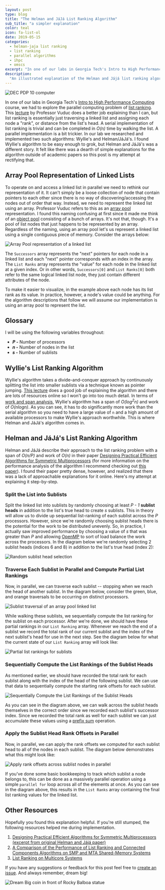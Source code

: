 ```yaml
---
layout: post
type: blog
title: "The Helman and JáJá List Ranking Algorithm"
sub_title: "a simpler explanation"
color: teal
icon: fa-list-ol 
date: 2019-05-15
categories:
  - helman-jaja list ranking
  - list ranking
  - parallel algorithms
  - ihpc
  - omscs
excerpt: "In one of our labs in Georgia Tech's Intro to High Performance Computing course, we had to explore the parallel computing problem of list ranking. List ranking is essentially just traversing a linked list and assigning each node a \"rank\", or distance from the list's head. This post explores two parallel algorithms for list ranking -- Wylies's and Helman-Jájá."
description:
  "An illustrated explanation of the Helman and Jájá list ranking algorithm."
---
```


<div>
<img src="https://images.downey.io/blog/dec-pdp-10.jpg" alt="DEC PDP 10 computer">
</div>

In one of our labs in Georgia Tech's [Intro to High Performance Computing](https://www.omscs.gatech.edu/cse-6220-intro-hpc) course, we had to explore the parallel computing problem of [list ranking](https://en.wikipedia.org/wiki/List_ranking). This [lecture](https://www.youtube.com/watch?v=0m1VOexMhlw) by Professor Vuduc does a better job explaining than I can, but list ranking is essentially just traversing a linked list and assigning each node a "rank", or distance from the list's head. A serial implementation of list ranking is trivial and can be completed in _O(n)_ time by walking the list. A parallel implementation is a bit trickier. In our lab we researched and implemented two such algorithms: Wyllie's and Helman/JáJá's. I found Wyllie's algorithm to be easy enough to grok, but Helman and JáJá's was a different story. It felt like there was a dearth of simple explanations for the algorithm outside of academic papers so this post is my attempt at rectifying that.

## Array Pool Representation of Linked Lists

To operate on and access a linked list in parallel we need to rethink our representation of it. It can't simply be a loose collection of node that contain pointers to each other since there is no way of discovering/accessing the nodes out of order that way. Instead, we need to represent the linked list using an array. Professor Vuduc refers to this as an [array pool](https://www.youtube.com/watch?v=M4Zsh5OuB5Y) representation. I found this naming confusing at first since it made me think of an [object pool](https://en.wikipedia.org/wiki/Object_pool_pattern) consisting of a bunch of arrays. It's not that, though. It's a pool of list nodes that just happens to be represented by an array. Regardless of the naming, using an array pool let's us represent a linked list using a single contiguous piece of memory. Consider the arrays below:

<div>
<img class="image-frame" src="https://images.downey.io/diagrams/helman-jaja-5.png" alt="Array Pool representation of a linked list">
</div>

The `Successors` array represents the "next" pointers for each node in a linked list and each "next" pointer corresponds with an index in the array. The `List Ranks` array represents the "value" for each node in the linked list at a given index. Or in other words, `Successors[0]` and `List Ranks[0]` both refer to the same logical linked list node, they just contain different attributes of the node.

To make it easier to visualize, in the example above each node has its list rank as its value. In practice, however, a node's value could be anything. For the algorithm descriptions that follow we will assume our implementation is using an array pool to represent the list.

## Glossary
I will be using the following variables throughout:

* **_P_ -** Number of processors
* **_n_ -** Number of nodes in the list
* **_s_ -** Number of sublists

## Wyllie's List Ranking Algorithm

Wyllie's algorithm takes a divide-and-conquer approach by continuously splitting the list into smaller sublists via a technique known as pointer jumping. [This lecture](https://youtu.be/WWst31ORiDI) does a good job of explaining the algorithm and there are lots of resources online so I won't go into too much detail. In terms of [work and span analysis](https://en.wikipedia.org/wiki/Analysis_of_parallel_algorithms), Wyllie's algorithm has a span of _O(log<sup>2</sup>n)_ and work of _O(nlogn)_. As you can see, it has to do significantly more work than the serial algorithm so you need to have a large value of `n` and a high amount of available processors to make Wyllie's approach worthwhile. This is where Helman and JáJá's algorithm comes in.

## Helman and JáJá's List Ranking Algorithm

Helman and JáJá describe their approach to the list ranking problem with a span of _O(n/P)_ and work of _O(n)_ in their paper [Designing Practical Efficient Algorithms for Symmetric Multiprocessors](https://www.cc.gatech.edu/~bader/COURSES/UNM/ece638-Fall2004/papers/HJ99.pdf) (for more information on the performance analysis of the algorithm I recommend checking out [this paper](https://pdfs.semanticscholar.org/f95a/7864e95184180a6b55357149b3712b5aa73f.pdf)). I found their paper pretty dense, however, and realized that there was a lack of approachable explanations for it online. Here's my attempt at explaining it step-by-step.

### Split the List into Sublists

Split the linked list into sublists by randomly choosing at least _P - 1_ **sublist heads** in addition to the list's true head to create _s_ sublists. This in theory will allow us to divide up sequential list-ranking of each sublist across the _P_ processors. However, since we're randomly choosing sublist heads there is the potential for the work to be distributed unevenly. So, in practice, I actually saw improved performance by choosing a value of _s_ that was greater than _P_ and allowing [OpenMP](https://www.openmp.org/) to sort of load balance the work across the processors. In the diagram below we're randomly selecting 2 sublist heads (indices 6 and 8) in addition to the list's true head (index 2):

<div>
<img class="image-frame" src="https://images.downey.io/diagrams/helman-jaja-1.png" alt="Random sublist head selection">
</div>

### Traverse Each Sublist in Parallel and Compute Partial List Rankings

Now, in parallel, we can traverse each sublist -- stopping when we reach the head of another sublist. In the diagram below, consider the green, blue, and orange traversals to be occurring on distinct processors.

<div>
<img class="image-frame" src="https://images.downey.io/diagrams/helman-jaja-2.png" alt="Sublist traversal of an array pool linked list">
</div>

While walking these sublists, we sequentially compute the list ranking for the sublist on each processor. After we're done, we should have these partial rankings in our `List Ranking` array. Whenever we reach the end of a sublist we record the total rank of our current sublist and the index of the next sublist's head for use in the next step. See the diagram below for what the current state of our `List Ranking` array will look like:

<div>
<img class="image-frame" src="https://images.downey.io/diagrams/helman-jaja-3.png" alt="Partial list rankings for sublists">
</div>

### Sequentially Compute the List Rankings of the Sublist Heads
As mentioned earlier, we should have recorded the total rank for each sublist along with the index of the head of the following sublist. We can use that data to sequentially compute the starting rank offsets for each sublist.

<div>
<img class="image-frame" src="https://images.downey.io/diagrams/helman-jaja-6.png" alt="Sequentially Compute the List Rankings of the Sublist Heads">
</div>

As you can see in the diagram above, we can walk across the sublist heads themselves in the correct order since we recorded each sublist's successor index. Since we recorded the total rank as well for each sublist we can just accumulate these values using a [prefix sum](https://en.wikipedia.org/wiki/Prefix_sum) operation.

### Apply the Sublist Head Rank Offsets in Parallel
Now, in parallel, we can apply the rank offsets we computed for each sublist head to all of the nodes in each sublist. The diagram below demonstrates what this might look like:

<div>
<img class="image-frame" src="https://images.downey.io/diagrams/helman-jaja-4.png" alt="Apply rank offsets across sublist nodes in parallel">
</div>

If you've done some basic bookkeeping to track which sublist a node belongs to, this can be done as a massively parallel operation using a simple `parallel for` loop across all of the elements at once. As you can see in the diagram above, this results in the `List Ranks` array containing the final list ranking values for the linked list.

## Other Resources
Hopefully you found this explanation helpful. If you're still stumped, the following resources helped me during implementation.

1. [Designing Practical Efficient Algorithms for Symmetric Multiprocessors (excerpt from original Helman and Jájá paper)](https://www.cc.gatech.edu/~bader/COURSES/UNM/ece638-Fall2004/papers/HJ99.pdf)
2. [A Comparison of the Performance of List Ranking and
Connected Components Algorithms on SMP and MTA
Shared-Memory Systems](https://pdfs.semanticscholar.org/f95a/7864e95184180a6b55357149b3712b5aa73f.pdf)
3. [List Ranking on Multicore Systems](https://eprints.ucm.es/11387/1/HugoDocument.pdf)

If you have any suggestions or feedback for this post feel free to [create an issue](https://github.com/tcdowney/downey-io-jekyll/issues). And always remember, dream big!

<div>
<img src="https://images.downey.io/blog/dream-big.jpg" alt="Dream Big coin in front of Rocky Balboa statue">
</div>
